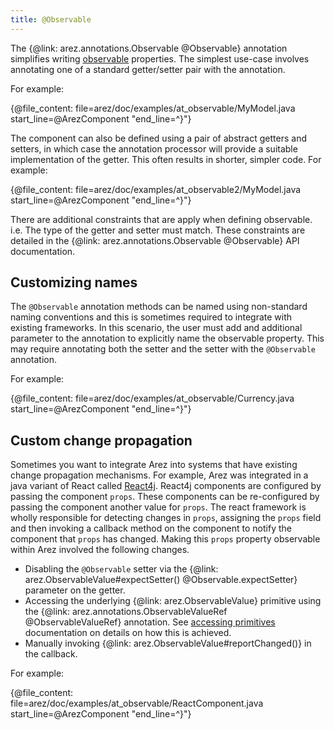 ```yaml
---
title: @Observable
---
```


The {@link: arez.annotations.Observable @Observable} annotation simplifies writing [observable](observable_values.md) properties.
The simplest use-case involves annotating one of a standard getter/setter pair with the annotation.

For example:

{@file_content: file=arez/doc/examples/at_observable/MyModel.java start_line=@ArezComponent "end_line=^}"}

The component can also be defined using a pair of abstract getters and setters, in which case the annotation
processor will provide a suitable implementation of the getter. This often results in shorter, simpler code.
For example:

{@file_content: file=arez/doc/examples/at_observable2/MyModel.java start_line=@ArezComponent "end_line=^}"}

There are additional constraints that are apply when defining observable. i.e. The type of the getter and setter
must match. These constraints are detailed in the {@link: arez.annotations.Observable @Observable} API documentation.

## Customizing names

The `@Observable` annotation methods can be named using non-standard naming conventions and this is sometimes
required to integrate with existing frameworks. In this scenario, the user must add and additional parameter
to the annotation to explicitly name the observable property. This may require annotating both the setter and
the setter with the `@Observable` annotation.

For example:

{@file_content: file=arez/doc/examples/at_observable/Currency.java start_line=@ArezComponent "end_line=^}"}

## Custom change propagation

Sometimes you want to integrate Arez into systems that have existing change propagation mechanisms. For
example, Arez was integrated in a java variant of React called [React4j](https://react4j.github.io). React4j
components are configured by passing the component `props`. These components can be re-configured by passing
the component another value for `props`. The react framework is wholly responsible for detecting changes in
`props`, assigning the `props` field and then invoking a callback method on the component to notify the
component that `props` has changed. Making this `props` property observable within Arez involved the following
changes.

* Disabling the `@Observable` setter via the {@link: arez.ObservableValue#expectSetter() @Observable.expectSetter}
  parameter on the getter.
* Accessing the underlying {@link: arez.ObservableValue} primitive using the {@link: arez.annotations.ObservableValueRef @ObservableValueRef} annotation.
  See [accessing primitives](accessing_primitives.md) documentation on details on how this is achieved.
* Manually invoking {@link: arez.ObservableValue#reportChanged()} in the callback.

For example:

{@file_content: file=arez/doc/examples/at_observable/ReactComponent.java start_line=@ArezComponent "end_line=^}"}
